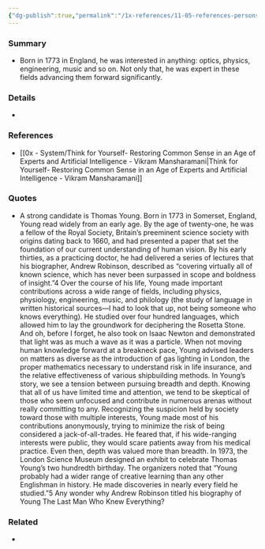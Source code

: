 ```yaml
---
{"dg-publish":true,"permalink":"/1x-references/11-05-references-persons/thomas-young/","title":"Thomas Young","dgShowBacklinks":false}
---
```



### Summary
- Born in 1773 in England, he was interested in anything: optics, physics, engineering, music and so on. Not only that, he was expert in these fields advancing them forward significantly.

### Details
- 

### References
- [[0x - System/Think for Yourself- Restoring Common Sense in an Age of Experts and Artificial Intelligence - Vikram Mansharamani\|Think for Yourself- Restoring Common Sense in an Age of Experts and Artificial Intelligence - Vikram Mansharamani]]

### Quotes
- A strong candidate is Thomas Young. Born in 1773 in Somerset, England, Young read widely from an early age. By the age of twenty-one, he was a fellow of the Royal Society, Britain’s preeminent science society with origins dating back to 1660, and had presented a paper that set the foundation of our current understanding of human vision. By his early thirties, as a practicing doctor, he had delivered a series of lectures that his biographer, Andrew Robinson, described as “covering virtually all of known science, which has never been surpassed in scope and boldness of insight.”4 Over the course of his life, Young made important contributions across a wide range of fields, including physics, physiology, engineering, music, and philology (the study of language in written historical sources—I had to look that up, not being someone who knows everything). He studied over four hundred languages, which allowed him to lay the groundwork for deciphering the Rosetta Stone. And oh, before I forget, he also took on Isaac Newton and demonstrated that light was as much a wave as it was a particle.
When not moving human knowledge forward at a breakneck pace, Young advised leaders on matters as diverse as the introduction of gas lighting in London, the proper mathematics necessary to understand risk in life insurance, and the relative effectiveness of various shipbuilding methods.
In Young’s story, we see a tension between pursuing breadth and depth. Knowing that all of us have limited time and attention, we tend to be skeptical of those who seem unfocused and contribute in numerous arenas without really committing to any. Recognizing the suspicion held by society toward those with multiple interests, Young made most of his contributions anonymously, trying to minimize the risk of being considered a jack-of-all-trades. He feared that, if his wide-ranging interests were public, they would scare patients away from his medical practice. Even then, depth was valued more than breadth.
In 1973, the London Science Museum designed an exhibit to celebrate Thomas Young’s two hundredth birthday. The organizers noted that “Young probably had a wider range of creative learning than any other Englishman in history. He made discoveries in nearly every field he studied.”5 Any wonder why Andrew Robinson titled his biography of Young The Last Man Who Knew Everything?

### Related
- 